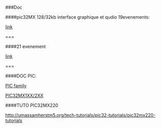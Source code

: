 ###Doc

####pic32MX 128/32kb interface graphique et qudio 19evenements: 

[link](http://fr.farnell.com/microchip/pic32mx250f128b-i-ss/microcont-32-bits-128kb-flash/dp/2097774)

===

####21 evenement

[link](http://fr.farnell.com/microchip/pic32mx150f128b-i-so/micro-32-bits-128kb-flash-28soic/dp/2313766)

===

####DOC PIC:

[PIC family](http://hades.mech.northwestern.edu/images/2/21/61132B_PIC32ReferenceManual.pdf)

[PIC32MX1XX/2XX](http://ww1.microchip.com/downloads/en/DeviceDoc/60001168J.pdf)

####TUTO PIC32MX220

http://umassamherstm5.org/tech-tutorials/pic32-tutorials/pic32mx220-tutorials
